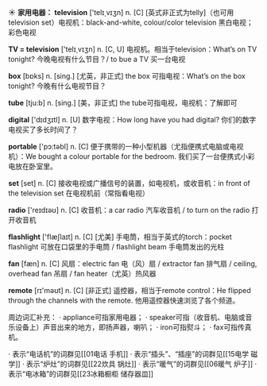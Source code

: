 ☀ <span class="category">**家用电器：**</span>
<span class="vocabulary">**television**</span> ['telɪ͵vɪʒn] 
<span class="definition">n. [C] [英式非正式为telly]（也可用television set）电视机：</span>black-and-white, colour/color television 黑白电视；彩色电视

<span class="vocabulary">**TV = television**</span> ['telɪ͵vɪʒn] 
<span class="definition">n. [C, U] 电视机。相当于television：</span>What’s on TV tonight? 今晚电视有什么节目？/ to bue a TV 买一台电视

<span class="vocabulary">**box**</span> [bɒks] 
<span class="definition">n. [sing.] [尤英，非正式] the box 可指电视：</span>What’s on the box tonight? 今晚有什么电视节目？

<span class="vocabulary">**tube**</span> [tju:b] 
<span class="definition">n. [sing.] [美，非正式] the tube可指电视，电视机：</span>了解即可

<span class="vocabulary">**digital**</span> ['dɪdʒɪtl] 
<span class="definition">n. [U] 数字电视：</span>How long have you had digital? 你们的数字电视买了多长时间了？

<span class="vocabulary">**portable**</span> ['pɔ:təbl] 
<span class="definition">n. [C] 便于携带的一种小型机器（尤指便携式电脑或电视机）：</span>We bought a colour portable for the bedroom. 我们买了一台便携式小彩电放在卧室里。

<span class="vocabulary">**set**</span> [set] 
<span class="definition">n. [C] 接收电视或广播信号的装置，如电视机，或收音机：</span>in front of the television set 在电视机前（常指看电视）

<span class="vocabulary">**radio**</span> ['reɪdɪəʊ] 
<span class="definition">n. [C] 收音机：</span>a car radio 汽车收音机 / to turn on the radio 打开收音机

<span class="vocabulary">**flashlight**</span> ['flæʃlaɪt] 
<span class="definition">n. [C] [尤美] 手电筒，相当于英式的torch：</span>pocket flashlight 可放在口袋里的手电筒 / flashlight beam 手电筒发出的光柱 

<span class="vocabulary">**fan**</span> [fæn] 
<span class="definition">n. [C] 风扇：</span>electric fan 电（风）扇 / extractor fan 排气扇 / ceiling, overhead fan 吊扇 / fan heater（尤英）热风器

<span class="vocabulary">**remote**</span> [rɪ'məʊt] 
<span class="definition">n. [C] [非正式] 遥控器，相当于remote control：</span>He flipped through the channels with the remote. 他用遥控器快速浏览了各个频道。

周边词汇补充：
· appliance可指家用电器；
· speaker可指（收音机、电脑或音乐设备上）声音出来的地方，即扬声器，喇叭；
· iron可指熨斗；
· fax可指传真机。

· 表示“电话机”的词群见[[01电话 手机]]
· 表示“插头”、“插座”的词群见[[15电学 磁学]]
· 表示“炉灶”的词群见[[22炊具 锅灶]]
· 表示“暖气”的词群见[[06暖气 炉子]]
· 表示“电冰箱”的词群见[[23冰箱橱柜 储存器皿]]
